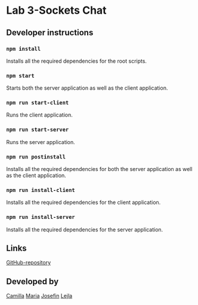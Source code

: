 # Lab 3-Sockets Chat

## Developer instructions

### `npm install`

Installs all the required dependencies for the root scripts.

### `npm start`

Starts both the server application as well as the client application.

### `npm run start-client`

Runs the client application.

### `npm run start-server`

Runs the server application.

### `npm run postinstall`

Installs all the required dependencies for both the server application as well as the client application.

### `npm run install-client`

Installs all the required dependencies for the client application.

### `npm run install-server`

Installs all the required dependencies for the server application.

## Links

[GitHub-repository](https://github.com/millifrill/Lab_3-Sockets_Chat)

## Developed by

[Camilla](https://github.com/millifrill)
[Maria](https://github.com/mariahelenanoren)
[Josefin](https://github.com/jenerlov)
[Lejla](https://github.com/LejlaDolovac)
